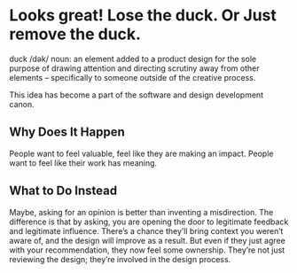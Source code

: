 # Looks great! Lose the duck. Or Just remove the duck.
duck /dək/ noun: an element added to a product design for the sole purpose of drawing attention and directing scrutiny away from other elements – specifically to someone outside of the creative process.

This idea has become a part of the software and design development canon. 

## Why Does It Happen

People want to feel valuable, feel like they are making an impact. People want to feel like their work has meaning.

## What to Do Instead

Maybe, asking for an opinion is better than inventing a misdirection. The difference is that by asking, you are opening the door to legitimate feedback and legitimate influence.
There’s a chance they’ll bring context you weren’t aware of, and the design will improve as a result. But even if they just agree with your recommendation, they now feel some ownership. They’re not just reviewing the design; they’re involved in the design process.
